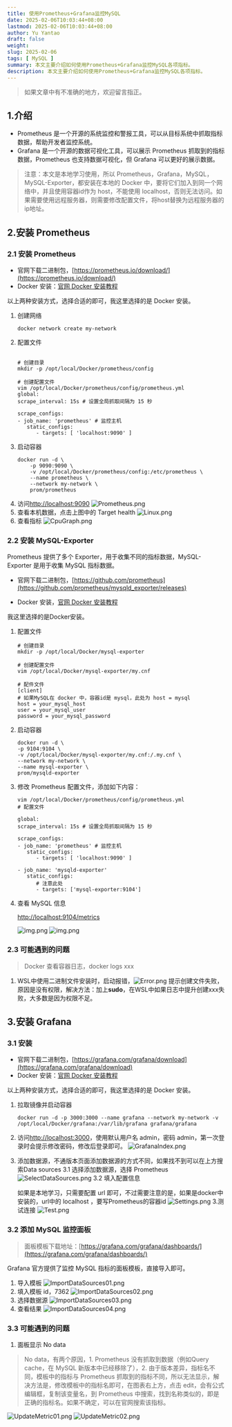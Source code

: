 ```yaml
---
title: 使用Prometheus+Grafana监控MySQL
date: 2025-02-06T10:03:44+08:00
lastmod: 2025-02-06T10:03:44+08:00
author: Yu Yantao
draft: false
weight:
slug: 2025-02-06
tags: [ MySQL ]
summary: 本文主要介绍如何使用Prometheus+Grafana监控MySQL各项指标。
description: 本文主要介绍如何使用Prometheus+Grafana监控MySQL各项指标。
---
```


> 如果文章中有不准确的地方，欢迎留言指正。

## 1.介绍

- Prometheus 是一个开源的系统监控和警报工具，可以从目标系统中抓取指标数据，帮助开发者监控系统。
- Grafana 是一个开源的数据可视化工具，可以展示 Prometheus 抓取到的指标数据，Prometheus 也支持数据可视化，但 Grafana
  可以更好的展示数据。

> 注意：本文是本地学习使用，所以 Prometheus，Grafana，MySQL，MySQL-Exporter，都安装在本地的 Docker 中，要将它们加入到同一个网络中，并且使用容器id作为
> host，不能使用 localhost，否则无法访问。如果需要使用远程服务器，则需要修改配置文件，将host替换为远程服务器的ip地址。

## 2.安装 Prometheus

### 2.1 安装 Prometheus

- 官网下载二进制包，[https://prometheus.io/download/](https://prometheus.io/download/)
- Docker 安装：[官网 Docker 安装教程](https://prometheus.io/docs/prometheus/latest/installation/#using-docker)

以上两种安装方式，选择合适的即可，我这里选择的是 Docker 安装。

1. 创建网络
   ```shell
   docker network create my-network
   ```
2. 配置文件
   ```shell

   # 创建目录
   mkdir -p /opt/local/Docker/prometheus/config

   # 创建配置文件
   vim /opt/local/Docker/prometheus/config/prometheus.yml
   global:
   scrape_interval: 15s # 设置全局抓取间隔为 15 秒

   scrape_configs:
   - job_name: 'prometheus' # 监控主机
      static_configs:
         - targets: [ 'localhost:9090' ]
   ```
3. 启动容器
   ```shell
   docker run -d \
       -p 9090:9090 \
       -v /opt/local/Docker/prometheus/config:/etc/prometheus \
       --name prometheus \
       --network my-network \
       prom/prometheus
   ```
4. 访问[http://localhost:9090](http://localhost:9090)
   ![Prometheus.png](img/Prometheus.png)
5. 查看本机数据，点击上图中的 Target health
   ![Linux.png](img/Linux.png)
6. 查看指标
   ![CpuGraph.png](img/CpuGraph.png)

### 2.2 安装 MySQL-Exporter

Prometheus 提供了多个 Exporter，用于收集不同的指标数据，MySQL-Exporter 是用于收集 MySQL 指标数据。

- 官网下载二进制包，[https://github.com/prometheus](https://github.com/prometheus/mysqld_exporter/releases)

- Docker 安装，[官网 Docker 安装教程](https://github.com/prometheus/mysqld_exporter)

我这里选择的是Docker安装。

1. 配置文件
   ```shell
   # 创建目录
   mkdir -p /opt/local/Docker/mysql-exporter
   
   # 创建配置文件
   vim /opt/local/Docker/mysql-exporter/my.cnf
   
   # 配件文件
   [client]
   # 如果MySQL在 docker 中，容器id是 mysql，此处为 host = mysql
   host = your_mysql_host
   user = your_mysql_user
   password = your_mysql_password

   ```
2. 启动容器
   ```shell
   docker run -d \
   -p 9104:9104 \
   -v /opt/local/Docker/mysql-exporter/my.cnf:/.my.cnf \
   --network my-network \
   --name mysql-exporter \
   prom/mysqld-exporter
   ```

3. 修改 Prometheus 配置文件，添加如下内容：
   ```shell
   vim /opt/local/Docker/prometheus/config/prometheus.yml
   # 配置文件

   global:
   scrape_interval: 15s # 设置全局抓取间隔为 15 秒

   scrape_configs:
   - job_name: 'prometheus' # 监控主机
      static_configs:
         - targets: [ 'localhost:9090' ]

   - job_name: 'mysqld-exporter'
      static_configs:
         # 注意此处
         - targets: ['mysql-exporter:9104']
   ```
4. 查看 MySQL 信息

   [http://localhost:9104/metrics](http://localhost:9104/metrics)

   ![img.png](img/MySQL01.png)
   ![img.png](img/MySQL02.png)

### 2.3 可能遇到的问题

> Docker 查看容器日志，docker logs xxx

1. WSL中使用二进制文件安装时，启动报错，![Error.png](img/Error.png)
   提示创建文件失败，原因是没有权限，解决方法：加上**sudo**，在WSL中如果日志中提升创建xxx失败，大多数是因为权限不足。

## 3.安装 Grafana

### 3.1 安装

- 官网下载二进制包，[https://grafana.com/grafana/download](https://grafana.com/grafana/download)
- Docker 安装：[官网 Docker 安装教程](https://grafana.com/grafana/download?platform=docker)

以上两种安装方式，选择合适的即可，我这里选择的是 Docker 安装。

1. 拉取镜像并启动容器
   ```shell
   docker run -d -p 3000:3000 --name grafana --network my-network -v /opt/local/Docker/grafana:/var/lib/grafana grafana/grafana
   ```
2. 访问[http://localhost:3000](http://localhost:3000)，使用默认用户名 admin，密码 admin，第一次登录时会提示修改密码，修改后登录即可。
   ![GrafanaIndex.png](img/GrafanaIndex.png)
3. 添加数据源，不通版本页面添加数据源的方式不同，如果找不到可以在上方搜索Data sources
   3.1 选择添加数据源，选择 Prometheus
   ![SelectDataSources.png](img/SelectDataSources.png)
   3.2 填入配置信息

   如果是本地学习，只需要配置 url 即可，不过需要注意的是，如果是docker中安装的，url中的 localhost ，要写Prometheus的容器id
   ![Settings.png](img/Settings.png)
   3.测试连接
   ![Test.png](img/Test.png)

### 3.2 添加 MySQL 监控面板

> 面板模板下载地址：[https://grafana.com/grafana/dashboards/](https://grafana.com/grafana/dashboards/)

Grafana 官方提供了监控 MySQL 指标的面板模板，直接导入即可。

1. 导入模板
   ![ImportDataSources01.png](img/ImportDataSources01.png)
2. 填入模板 id，7362
   ![ImportDataSources02.png](img/ImportDataSources02.png)
3. 选择数据源
   ![ImportDataSources03.png](img/ImportDataSources03.png)
4. 查看结果
   ![ImportDataSources04.png](img/ImportDataSources04.png)

### 3.3 可能遇到的问题

1. 面板显示 No data

> No data，有两个原因，1. Prometheus 没有抓取到数据（例如Query cache，在 MySQL 新版本中已经移除了），2. 由于版本差异，指标名不同，模板中的指标与
> Prometheus 抓取到的指标不同，所以无法显示，解决方法是，修改模板中的指标名即可，在图表右上方，点击 edit，会有公式编辑框，复制该变量名，到
> Prometheus 中搜索，找到名称类似的，即是正确的指标名。如果不确定，可以在官网搜索该指标。

![UpdateMetric01.png](img/UpdateMetric01.png)
![UpdateMetric02.png](img/UpdateMetric02.png)